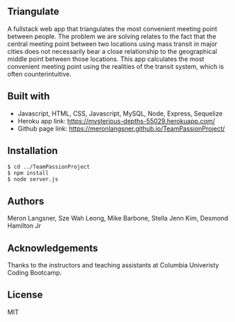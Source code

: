 ## Triangulate
A fullstack web app that triangulates the most convenient meeting point between people.  The problem we are solving relates to the fact that the central meeting point between two locations using mass transit in major cities does not necessarily bear a close relationship to the geographical middle point between those locations.  This app calculates the most convenient meeting point using the realities of the transit system, which is often counterintuitive.

## Built with

- Javascript, HTML, CSS, Javascript, MySQL, Node, Express, Sequelize
- Heroku app link: https://mysterious-depths-55029.herokuapp.com/
- Github page link: https://meronlangsner.github.io/TeamPassionProject/

## Installation

```
$ cd ../TeamPassionProject
$ npm install
$ node server.js
```

## Authors
Meron Langsner, Sze Wah Leong, Mike Barbone, Stella Jenn Kim, Desmond Hamilton Jr

## Acknowledgements
Thanks to the instructors and teaching assistants at Columbia Univeristy Coding Bootcamp.

## License
MIT

